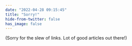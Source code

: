 ```yaml
---
date: "2022-04-28 09:15:45"
title: "Sorry!"
hide-from-twitter: false
has_image: false
---
```


(Sorry for the slew of links. Lot of good articles out there!)

